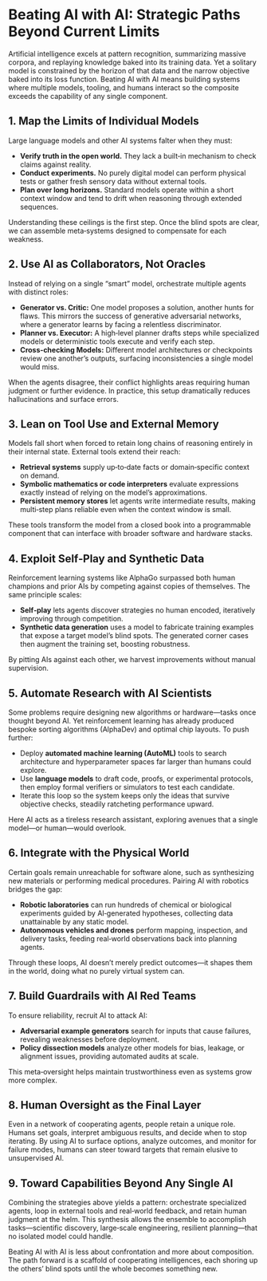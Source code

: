 # Beating AI with AI: Strategic Paths Beyond Current Limits

Artificial intelligence excels at pattern recognition, summarizing massive corpora, and
replaying knowledge baked into its training data. Yet a solitary model is constrained by
the horizon of that data and the narrow objective baked into its loss function. Beating
AI with AI means building systems where multiple models, tooling, and humans interact so
the composite exceeds the capability of any single component.

## 1. Map the Limits of Individual Models

Large language models and other AI systems falter when they must:

- **Verify truth in the open world.** They lack a built‑in mechanism to check claims
  against reality.
- **Conduct experiments.** No purely digital model can perform physical tests or gather
  fresh sensory data without external tools.
- **Plan over long horizons.** Standard models operate within a short context window and
  tend to drift when reasoning through extended sequences.

Understanding these ceilings is the first step. Once the blind spots are clear, we can
assemble meta‑systems designed to compensate for each weakness.

## 2. Use AI as Collaborators, Not Oracles

Instead of relying on a single “smart” model, orchestrate multiple agents with distinct
roles:

- **Generator vs. Critic:** One model proposes a solution, another hunts for flaws.
  This mirrors the success of generative adversarial networks, where a generator learns
  by facing a relentless discriminator.
- **Planner vs. Executor:** A high‑level planner drafts steps while specialized models
  or deterministic tools execute and verify each step.
- **Cross‑checking Models:** Different model architectures or checkpoints review one
  another’s outputs, surfacing inconsistencies a single model would miss.

When the agents disagree, their conflict highlights areas requiring human judgment or
further evidence. In practice, this setup dramatically reduces hallucinations and surface
errors.

## 3. Lean on Tool Use and External Memory

Models fall short when forced to retain long chains of reasoning entirely in their
internal state. External tools extend their reach:

- **Retrieval systems** supply up‑to‑date facts or domain‑specific context on demand.
- **Symbolic mathematics or code interpreters** evaluate expressions exactly instead of
  relying on the model’s approximations.
- **Persistent memory stores** let agents write intermediate results, making multi‑step
  plans reliable even when the context window is small.

These tools transform the model from a closed book into a programmable component that can
interface with broader software and hardware stacks.

## 4. Exploit Self‑Play and Synthetic Data

Reinforcement learning systems like AlphaGo surpassed both human champions and prior AIs
by competing against copies of themselves. The same principle scales:

- **Self‑play** lets agents discover strategies no human encoded, iteratively improving
  through competition.
- **Synthetic data generation** uses a model to fabricate training examples that expose
a target model’s blind spots. The generated corner cases then augment the training set,
boosting robustness.

By pitting AIs against each other, we harvest improvements without manual supervision.

## 5. Automate Research with AI Scientists

Some problems require designing new algorithms or hardware—tasks once thought beyond AI.
Yet reinforcement learning has already produced bespoke sorting algorithms (AlphaDev) and
optimal chip layouts. To push further:

- Deploy **automated machine learning (AutoML)** tools to search architecture and
  hyperparameter spaces far larger than humans could explore.
- Use **language models** to draft code, proofs, or experimental protocols, then employ
formal verifiers or simulators to test each candidate.
- Iterate this loop so the system keeps only the ideas that survive objective checks,
  steadily ratcheting performance upward.

Here AI acts as a tireless research assistant, exploring avenues that a single model—or
human—would overlook.

## 6. Integrate with the Physical World

Certain goals remain unreachable for software alone, such as synthesizing new materials or
performing medical procedures. Pairing AI with robotics bridges the gap:

- **Robotic laboratories** can run hundreds of chemical or biological experiments
  guided by AI‑generated hypotheses, collecting data unattainable by any static model.
- **Autonomous vehicles and drones** perform mapping, inspection, and delivery tasks,
  feeding real‑world observations back into planning agents.

Through these loops, AI doesn’t merely predict outcomes—it shapes them in the world, doing
what no purely virtual system can.

## 7. Build Guardrails with AI Red Teams

To ensure reliability, recruit AI to attack AI:

- **Adversarial example generators** search for inputs that cause failures, revealing
  weaknesses before deployment.
- **Policy dissection models** analyze other models for bias, leakage, or alignment
  issues, providing automated audits at scale.

This meta‑oversight helps maintain trustworthiness even as systems grow more complex.

## 8. Human Oversight as the Final Layer

Even in a network of cooperating agents, people retain a unique role. Humans set goals,
interpret ambiguous results, and decide when to stop iterating. By using AI to surface
options, analyze outcomes, and monitor for failure modes, humans can steer toward targets
that remain elusive to unsupervised AI.

## 9. Toward Capabilities Beyond Any Single AI

Combining the strategies above yields a pattern: orchestrate specialized agents, loop in
external tools and real‑world feedback, and retain human judgment at the helm. This
synthesis allows the ensemble to accomplish tasks—scientific discovery, large‑scale
engineering, resilient planning—that no isolated model could handle.

Beating AI with AI is less about confrontation and more about composition. The path forward
is a scaffold of cooperating intelligences, each shoring up the others’ blind spots until
the whole becomes something new.

